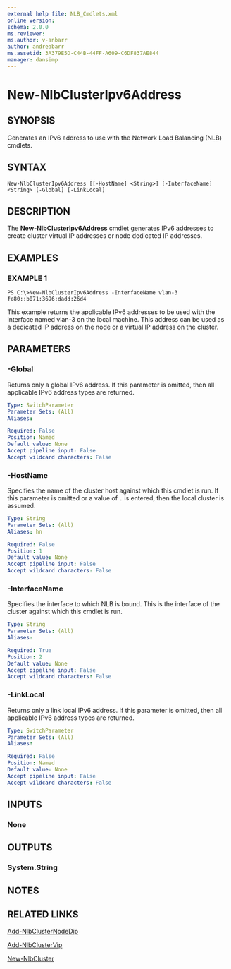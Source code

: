 ```yaml
---
external help file: NLB_Cmdlets.xml
online version: 
schema: 2.0.0
ms.reviewer:
ms.author: v-anbarr
author: andreabarr
ms.assetid: 3A379E5D-C44B-44FF-A609-C6DF837AE844
manager: dansimp
---
```


# New-NlbClusterIpv6Address

## SYNOPSIS
Generates an IPv6 address to use with the Network Load Balancing (NLB) cmdlets.

## SYNTAX

```
New-NlbClusterIpv6Address [[-HostName] <String>] [-InterfaceName] <String> [-Global] [-LinkLocal]
```

## DESCRIPTION
The **New-NlbClusterIpv6Address** cmdlet generates IPv6 addresses to create cluster virtual IP addresses or node dedicated IP addresses.

## EXAMPLES

### EXAMPLE 1
```
PS C:\>New-NlbClusterIpv6Address -InterfaceName vlan-3
fe80::b071:3696:dadd:26d4
```

This example returns the applicable IPv6 addresses to be used with the interface named vlan-3 on the local machine.
This address can be used as a dedicated IP address on the node or a virtual IP address on the cluster.

## PARAMETERS

### -Global
Returns only a global IPv6 address.
If this parameter is omitted, then all applicable IPv6 address types are returned.

```yaml
Type: SwitchParameter
Parameter Sets: (All)
Aliases: 

Required: False
Position: Named
Default value: None
Accept pipeline input: False
Accept wildcard characters: False
```

### -HostName
Specifies the name of the cluster host against which this cmdlet is run.
If this parameter is omitted or a value of `.` is entered, then the local cluster is assumed.

```yaml
Type: String
Parameter Sets: (All)
Aliases: hn

Required: False
Position: 1
Default value: None
Accept pipeline input: False
Accept wildcard characters: False
```

### -InterfaceName
Specifies the interface to which NLB is bound.
This is the interface of the cluster against which this cmdlet is run.

```yaml
Type: String
Parameter Sets: (All)
Aliases: 

Required: True
Position: 2
Default value: None
Accept pipeline input: False
Accept wildcard characters: False
```

### -LinkLocal
Returns only a link local IPv6 address.
If this parameter is omitted, then all applicable IPv6 address types are returned.

```yaml
Type: SwitchParameter
Parameter Sets: (All)
Aliases: 

Required: False
Position: Named
Default value: None
Accept pipeline input: False
Accept wildcard characters: False
```

## INPUTS

### None

## OUTPUTS

### System.String

## NOTES

## RELATED LINKS

[Add-NlbClusterNodeDip](./Add-NlbClusterNodeDip.md)

[Add-NlbClusterVip](./Add-NlbClusterVip.md)

[New-NlbCluster](./New-NlbCluster.md)


